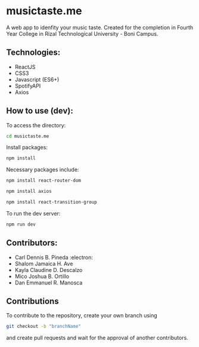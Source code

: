 # musictaste.me
A web app to idenfity your music taste. Created for the completion in Fourth Year College in Rizal Technological University - Boni Campus.

## Technologies:
- ReactJS
- CSS3
- Javascript (ES6+)
- SpotifyAPI
- Axios

## How to use (dev):
To access the directory:
```bash
cd musictaste.me
```

Install packages:
```bash
npm install
```

Necessary packages include:
```bash
npm install react-router-dom
```

```bash
npm install axios
```

```bash
npm install react-transition-group
```

To run the dev server:
```bash
npm run dev
```

## Contributors:
- Carl Dennis B. Pineda :electron:
- Shalom Jamaica H. Ave
- Kayla Claudine D. Descalzo
- Mico Joshua B. Ortillo
- Dan Emmanuel R. Manosca

## Contributions
To contribute to the repository, create your own branch using
```bash
git checkout -b "branchName"
```
and create pull requests and wait for the approval of another contributors.